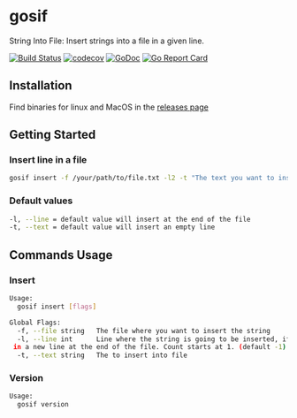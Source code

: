 # gosif

String Into File: Insert strings into a file in a given line.


[![Build Status](https://travis-ci.org/chentex/go-sif.svg)](https://travis-ci.org/chentex/go-sif)
[![codecov](https://codecov.io/gh/chentex/go-sif/branch/master/graph/badge.svg)](https://codecov.io/gh/chentex/go-sif/branch/master)
[![GoDoc](https://godoc.org/github.com/chentex/go-sif?status.svg)](https://godoc.org/github.com/chentex/go-sif)
[![Go Report Card](https://goreportcard.com/badge/github.com/chentex/go-sif)](https://goreportcard.com/report/github.com/chentex/go-sif)


## Installation

Find binaries for linux and MacOS in the [releases page](https://github.com/chentex/go-sif/releases)

## Getting Started

### Insert line in a file

```bash
gosif insert -f /your/path/to/file.txt -l2 -t "The text you want to insert"
```

### Default values

```bash
-l, --line = default value will insert at the end of the file
-t, --text = default value will insert an empty line
```

## Commands Usage

### Insert

```bash
Usage:
  gosif insert [flags]

Global Flags:
  -f, --file string   The file where you want to insert the string
  -l, --line int      Line where the string is going to be inserted, if omited the string will be inserted
 in a new line at the end of the file. Count starts at 1. (default -1)
  -t, --text string   The to insert into file
```

### Version

```bash
Usage:
  gosif version
```
